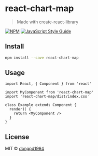 # react-chart-map

> Made with create-react-library

[![NPM](https://img.shields.io/npm/v/react-chart-map.svg)](https://www.npmjs.com/package/react-chart-map) [![JavaScript Style Guide](https://img.shields.io/badge/code_style-standard-brightgreen.svg)](https://standardjs.com)

## Install

```bash
npm install --save react-chart-map
```

## Usage

```tsx
import React, { Component } from 'react'

import MyComponent from 'react-chart-map'
import 'react-chart-map/dist/index.css'

class Example extends Component {
  render() {
    return <MyComponent />
  }
}
```

## License

MIT © [dongpd1994](https://github.com/dongpd1994)
